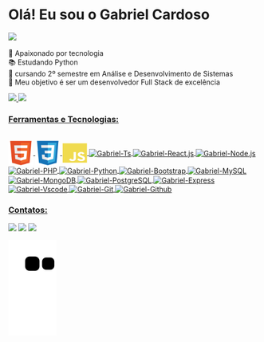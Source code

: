 <h1> Olá! Eu sou o Gabriel Cardoso </h1>

<img src="https://github.com/gabriell-c/img/blob/main/computer-illustration-png.png?raw=true">

🔭 Apaixonado por tecnologia<br>
📚 Estudando Python<br>
📘 cursando 2º semestre em Análise e Desenvolvimento de Sistemas<br>
🎯 Meu objetivo é ser um desenvolvedor Full Stack de excelência
<div>
    <a href="https://github.com/gabriell-c">
    <img height="180em" src="https://github-readme-stats.vercel.app/api/top-langs/?username=gabriell-c&layout=compact&langs_count=7&theme=dracula&bg_color=1A1A1A&title_color=9D41FF&icon_color=9D41FF&text_color=#eeeeee"/>
    <img height="180em" src="https://github-readme-stats.vercel.app/api?username=gabriell-c&show_icons=true&theme=dracula&bg_color=1A1A1A&title_color=9D41FF&icon_color=9D41FF&text_color=#eeeeee&include_all_commits=true&count_private=true"/>
</div>
    
### Ferramentas e Tecnologias:
 
<div style="display: inline_block"><br>
  <img align="center" alt="Gabriel-HTML" width="50" src="https://raw.githubusercontent.com/devicons/devicon/master/icons/html5/html5-original.svg">
  <img align="center" alt="Gabriel-CSS" width="50" src="https://raw.githubusercontent.com/devicons/devicon/master/icons/css3/css3-original.svg">
  <img align="center" alt="Gabriel-Js" height="40" width="50" src="https://raw.githubusercontent.com/devicons/devicon/master/icons/javascript/javascript-plain.svg">
  <img align="center" alt="Gabriel-Ts" height="40" width="50" src="https://cdn.jsdelivr.net/gh/devicons/devicon/icons/typescript/typescript-original.svg">
  <img align="center" alt="Gabriel-React.js" width="50"src="https://cdn.jsdelivr.net/gh/devicons/devicon/icons/react/react-original.svg">
  <img align="center" alt="Gabriel-Node.js" width="50"src="https://cdn.jsdelivr.net/gh/devicons/devicon/icons/nodejs/nodejs-original.svg">
  <img align="center" alt="Gabriel-PHP" width="70"src="https://cdn.jsdelivr.net/gh/devicons/devicon/icons/php/php-plain.svg">
    <img align="center" alt="Gabriel-Python" width="70"src="https://cdn.jsdelivr.net/gh/devicons/devicon@latest/icons/python/python-original.svg">
  <img align="center" alt="Gabriel-Bootstrap" width="50"src="https://cdn.jsdelivr.net/gh/devicons/devicon/icons/bootstrap/bootstrap-original.svg">
  <img align="center" alt="Gabriel-MySQL" width="50"src="https://cdn.jsdelivr.net/gh/devicons/devicon/icons/mysql/mysql-original.svg">
  <img align="center" alt="Gabriel-MongoDB" width="50"src="https://cdn.jsdelivr.net/gh/devicons/devicon/icons/mongodb/mongodb-original.svg">
  <img align="center" alt="Gabriel-PostgreSQL" width="50"src="https://cdn.jsdelivr.net/gh/devicons/devicon/icons/postgresql/postgresql-original.svg">
  <img align="center" alt="Gabriel-Express" width="50"src="https://cdn.jsdelivr.net/gh/devicons/devicon/icons/express/express-original.svg">
  <img align="center" alt="Gabriel-Vscode" width="50" src="https://cdn.jsdelivr.net/gh/devicons/devicon/icons/vscode/vscode-original.svg" />
  <img align="center" alt="Gabriel-Git" width="50" src="https://cdn.jsdelivr.net/gh/devicons/devicon/icons/git/git-original.svg" />
  <img align="center" alt="Gabriel-Github" width="50" src="https://cdn.jsdelivr.net/gh/devicons/devicon/icons/github/github-original.svg" />
</div>
   
### Contatos:

<div>
 <a href = "mailto:gabri3lcardoso07@gmail.com"><img src="https://img.shields.io/badge/-Gmail-%23333?style=for-the-badge&logo=gmail&logoColor=white" target="_blank"></a>
 <a href="https://www.linkedin.com/in/dvdluiz91/" target="_blank"><img src="https://img.shields.io/badge/-LinkedIn-%230077B5?style=for-the-badge&logo=linkedin&logoColor=white" target="_blank"></a> 
 <a href="https://api.whatsapp.com/send?phone=5516992974306" target="_blank"><img src="https://img.shields.io/badge/WhatsApp-25D366?style=for-the-badge&logo=whatsapp&logoColor=white" target="_blank"></a>
</div>
    
![Snake animation](https://github.com/gabriell-c/gabriell-c/blob/output/github-contribution-grid-snake.svg)

